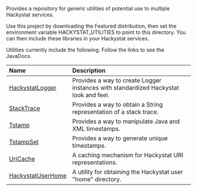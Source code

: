 Provides a repository for generic utilities of potential use to multiple Hackystat services.

Use this project by downloading the Featured distribution, then set the environment variable HACKYSTAT\_UTILITIES to point to this directory.  You can then include these libraries in your Hackystat services.

Utilities currently include the following. Follow the links to see the JavaDocs.

| **Name** | **Description** |
|:---------|:----------------|
| [HackystatLogger](http://hackystat-utilities.googlecode.com/svn/javadoc/org/hackystat/utilities/logger/HackystatLogger.html) | Provides a way to create Logger instances with standardized Hackystat look and feel. |
| [StackTrace](http://hackystat-utilities.googlecode.com/svn/javadoc/org/hackystat/utilities/stacktrace/StackTrace.html) | Provides a way to obtain a String representation of a stack trace. |
| [Tstamp](http://hackystat-utilities.googlecode.com/svn/javadoc/org/hackystat/utilities/tstamp/Tstamp.html) | Provides a way to manipulate Java and XML timestamps. |
| [TstampSet](http://hackystat-utilities.googlecode.com/svn/javadoc/org/hackystat/utilities/tstamp/TstampSet.html) | Provides a way to generate unique timestamps. |
| [UriCache](http://hackystat-utilities.googlecode.com/svn/javadoc/org/hackystat/utilities/uricache/package-summary.html) | A caching mechanism for Hackystat URI representations. |
| [HackystatUserHome](http://hackystat-utilities.googlecode.com/svn/javadoc/org/hackystat/utilities/home/package-summary.html) | A utility for obtaining the Hackystat user "home" directory.|